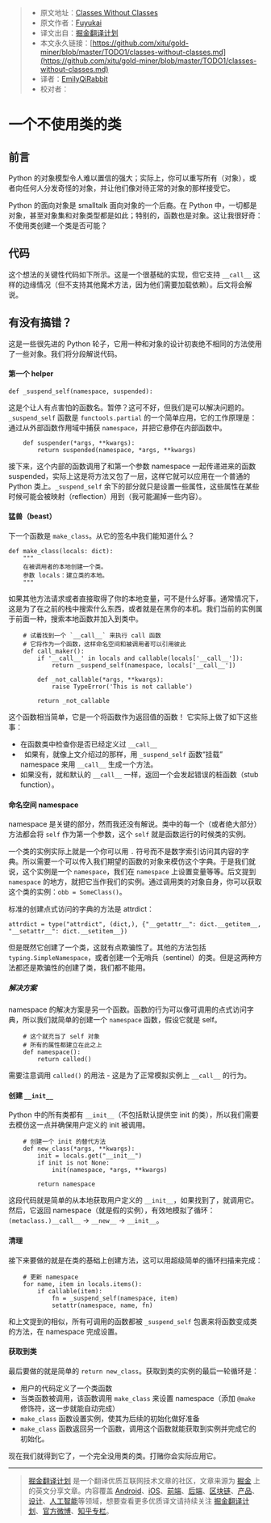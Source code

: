 > * 原文地址：[Classes Without Classes](https://veriny.tf/classes-without-classes/)
> * 原文作者：[Fuyukai](https://veriny.tf/)
> * 译文出自：[掘金翻译计划](https://github.com/xitu/gold-miner)
> * 本文永久链接：[https://github.com/xitu/gold-miner/blob/master/TODO1/classes-without-classes.md](https://github.com/xitu/gold-miner/blob/master/TODO1/classes-without-classes.md)
> * 译者：[EmilyQiRabbit](https://github.com/EmilyQiRabbit)
> * 校对者：

# 一个不使用类的类

## 前言

Python 的对象模型令人难以置信的强大；实际上，你可以重写所有（对象），或者向任何人分发奇怪的对象，并让他们像对待正常的对象的那样接受它。

Python 的面向对象是 smalltalk 面向对象的一个后裔。在 Python 中，一切都是对象，甚至对象集和对象类型都是如此；特别的，函数也是对象。这让我很好奇：不使用类创建一个类是否可能？

## 代码

这个想法的关键性代码如下所示。这是一个很基础的实现，但它支持 `__call__` 这样的边缘情况（但不支持其他魔术方法，因为他们需要加载依赖）。后文将会解说。

## 有没有搞错？

这是一些很先进的 Python 轮子，它用一种和对象的设计初衷绝不相同的方法使用了一些对象。我们将分段解说代码。

#### 第一个 helper

```
def _suspend_self(namespace, suspended):  
```

这是个让人有点害怕的函数名。暂停？这可不好，但我们是可以解决问题的。`_suspend_self` 函数是 `functools.partial` 的一个简单应用，它的工作原理是：通过从外部函数作用域中捕获 `namespace`，并把它悬停在内部函数中。

```
    def suspender(*args, **kwargs):
        return suspended(namespace, *args, **kwargs)
```

接下来，这个内部的函数调用了和第一个参数 namespace 一起传递进来的函数 suspended，实际上这是将方法又包了一层，这样它就可以应用在一个普通的 Python 类上。`_suspend_self` 余下的部分就只是设置一些属性，这些属性在某些时候可能会被映射（reflection）用到（我可能漏掉一些内容）。

#### 猛兽（beast）

下一个函数是 `make_class`。从它的签名中我们能知道什么？

```
def make_class(locals: dict):  
    """
    在被调用者的本地创建一个类。
    参数 locals：建立类的本地。
    """
```

如果其他方法请求或者直接取得了你的本地变量，可不是什么好事。通常情况下，这是为了在之前的栈中搜索什么东西，或者就是在黑你的本机。我们当前的实例属于前面一种，搜索本地函数并加入到类中。

```
    # 试着找到一个 `__call__` 来执行 call 函数
    # 它将作为一个函数，这样命名空间和被调用者可以引用彼此
    def call_maker():
        if '__call__' in locals and callable(locals['__call__']):
            return _suspend_self(namespace, locals['__call__'])

        def _not_callable(*args, **kwargs):
            raise TypeError('This is not callable')

        return _not_callable
```

这个函数相当简单，它是一个将函数作为返回值的函数！
它实际上做了如下这些事：

*   在函数类中检查你是否已经定义过 `__call__`
*   如果有，就像上文介绍过的那样，用 `_suspend_self` 函数“挂载” namespace 来用 `__call__` 生成一个方法。
*   如果没有，就和默认的 `__call__` 一样，返回一个会发起错误的桩函数（stub function）。

#### 命名空间 namespace

namespace 是关键的部分，然而我还没有解说。类中的每一个（或者绝大部分）方法都会将 `self` 作为第一个参数，这个 `self` 就是函数运行的时候类的实例。

一个类的实例实际上就是一个你可以用 `.` 符号而不是数字索引访问其内容的字典。所以需要一个可以传入我们期望的函数的对象来模仿这个字典。于是我们就说，这个实例是一个 `namespace`，我们在 `namespace` 上设置变量等等。后文提到 `namespace` 的地方，就把它当作我们的实例。通过调用类的对象自身，你可以获取这个类的实例：`obb = SomeClass()`。

标准的创建点式访问的字典的方法是 attrdict：

```
attrdict = type("attrdict", (dict,), {"__getattr__": dict.__getitem__, "__setattr__": dict.__setitem__})  
```

但是既然它创建了一个类，这就有点欺骗性了。其他的方法包括 `typing.SimpleNamespace`，或者创建一个无哨兵（sentinel）的类。但是这两种方法都还是欺骗性的创建了类，我们都不能用。

##### 解决方案

namespace 的解决方案是另一个函数。函数的行为可以像可调用的点式访问字典，所以我们就简单的创建一个  `namespace` 函数，假设它就是 self。

```
    # 这个就充当了 self 对象
    # 所有的属性都建立在此之上
    def namespace():
        return called()
```

需要注意调用 `called()` 的用法 - 这是为了正常模拟实例上 `__call__` 的行为。

#### 创建 `__init__`

Python 中的所有类都有 `__init__`（不包括默认提供空 init 的类），所以我们需要去模仿这一点并确保用户定义的 init 被调用。

```
    # 创建一个 init 的替代方法
    def new_class(*args, **kwargs):
        init = locals.get("__init__")
        if init is not None:
            init(namespace, *args, **kwargs)

        return namespace
```

这段代码就是简单的从本地获取用户定义的 `__init__`，如果找到了，就调用它。然后，它返回 namespace（就是假的实例），有效地模拟了循环：`(metaclass.)__call__` -> `__new__` -> `__init__`。

#### 清理

接下来要做的就是在类的基础上创建方法，这可以用超级简单的循环扫描来完成：

```
    # 更新 namespace
    for name, item in locals.items():
        if callable(item):
            fn = _suspend_self(namespace, item)
            setattr(namespace, name, fn)
```

和上文提到的相似，所有可调用的函数都被 `_suspend_self` 包裹来将函数变成类的方法，在 namespace 完成设置。

#### 获取到类

最后要做的就是简单的 `return new_class`。获取到类的实例的最后一轮循环是：

*   用户的代码定义了一个类函数
*   当类函数被调用，该函数调用 `make_class` 来设置 namespace（添加 `@make` 修饰符，这一步就能自动完成）
*   `make_class` 函数设置实例，使其为后续的初始化做好准备
*   `make_class` 函数返回另一个函数，调用这个函数就能获取到实例并完成它的初始化。

现在我们就得到它了，一个完全没用类的类。打赌你会实际应用它。


---

> [掘金翻译计划](https://github.com/xitu/gold-miner) 是一个翻译优质互联网技术文章的社区，文章来源为 [掘金](https://juejin.im) 上的英文分享文章。内容覆盖 [Android](https://github.com/xitu/gold-miner#android)、[iOS](https://github.com/xitu/gold-miner#ios)、[前端](https://github.com/xitu/gold-miner#前端)、[后端](https://github.com/xitu/gold-miner#后端)、[区块链](https://github.com/xitu/gold-miner#区块链)、[产品](https://github.com/xitu/gold-miner#产品)、[设计](https://github.com/xitu/gold-miner#设计)、[人工智能](https://github.com/xitu/gold-miner#人工智能)等领域，想要查看更多优质译文请持续关注 [掘金翻译计划](https://github.com/xitu/gold-miner)、[官方微博](http://weibo.com/juejinfanyi)、[知乎专栏](https://zhuanlan.zhihu.com/juejinfanyi)。
